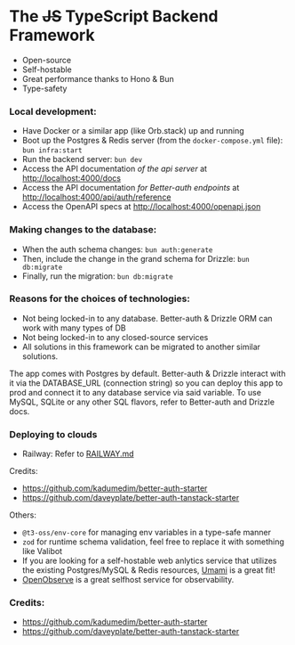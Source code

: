 # The ~~JS~~ TypeScript Backend Framework
- Open-source
- Self-hostable
- Great performance thanks to Hono & Bun
- Type-safety

### Local development:  
- Have Docker or a similar app (like Orb.stack) up and running
- Boot up the Postgres & Redis server (from the `docker-compose.yml` file): `bun infra:start`
- Run the backend server: `bun dev`
- Access the API documentation _of the api server_ at [http://localhost:4000/docs](http://localhost:4000/docs)
- Access the API documentation _for Better-auth endpoints_ at [http://localhost:4000/api/auth/reference]()
- Access the OpenAPI specs at [http://localhost:4000/openapi.json](http://localhost:4000/openapi.json)

### Making changes to the database:  
- When the auth schema changes: `bun auth:generate`
- Then, include the change in the grand schema for Drizzle: `bun db:migrate`
- Finally, run the migration: `bun db:migrate`

### Reasons for the choices of technologies:
- Not being locked-in to any database. Better-auth & Drizzle ORM can work with many types of DB
- Not being locked-in to any closed-source services
- All solutions in this framework can be migrated to another similar solutions.

The app comes with Postgres by default. Better-auth & Drizzle interact with it via the DATABASE_URL (connection string) so you can deploy this app to prod and connect it to any database service via said variable. To use MySQL, SQLite or any other SQL flavors, refer to Better-auth and Drizzle docs.

### Deploying to clouds
- Railway: Refer to [RAILWAY.md](/deployments/RAILWAY.md)

Credits:  
- https://github.com/kadumedim/better-auth-starter
- https://github.com/daveyplate/better-auth-tanstack-starter

Others:  
- `@t3-oss/env-core` for managing env variables in a type-safe manner
- `zod` for runtime schema validation, feel free to replace it with something like Valibot
- If you are looking for a self-hostable web anlytics service that utilizes the existing Postgres/MySQL & Redis resources, [Umami](https://umami.is) is a great fit!
- [OpenObserve](https://openobserve.ai/) is a great selfhost service for observability.

### Credits:  
- https://github.com/kadumedim/better-auth-starter
- https://github.com/daveyplate/better-auth-tanstack-starter